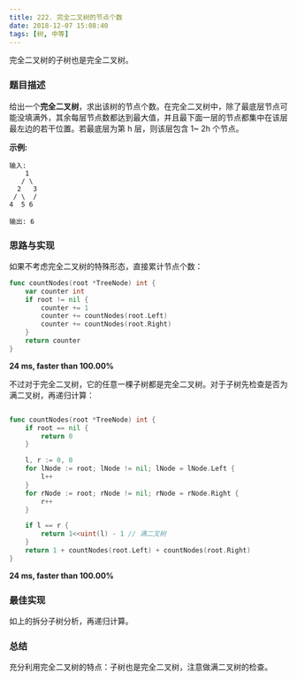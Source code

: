 ```yaml
---
title: 222. 完全二叉树的节点个数
date: 2018-12-07 15:08:40
tags: [树, 中等]
---
```

完全二叉树的子树也是完全二叉树。

<!-- more -->

### 题目描述

给出一个**完全二叉树**，求出该树的节点个数。在完全二叉树中，除了最底层节点可能没填满外，其余每层节点数都达到最大值，并且最下面一层的节点都集中在该层最左边的若干位置。若最底层为第 h 层，则该层包含 1~ 2h 个节点。

**示例:**

```
输入: 
    1
   / \
  2   3
 / \  /
4  5 6

输出: 6
```



### 思路与实现

如果不考虑完全二叉树的特殊形态，直接累计节点个数：

```go
func countNodes(root *TreeNode) int {
	var counter int
	if root != nil {
		counter += 1
		counter += countNodes(root.Left)
		counter += countNodes(root.Right)
	}
	return counter
}
```

**24 ms, faster than 100.00%**



不过对于完全二叉树，它的任意一棵子树都是完全二叉树。对于子树先检查是否为满二叉树，再递归计算：

```go

func countNodes(root *TreeNode) int {
	if root == nil {
		return 0
	}

	l, r := 0, 0
	for lNode := root; lNode != nil; lNode = lNode.Left {
		l++
	}
	for rNode := root; rNode != nil; rNode = rNode.Right {
		r++
	}

	if l == r {
		return 1<<uint(l) - 1 // 满二叉树
	}
	return 1 + countNodes(root.Left) + countNodes(root.Right)
}
```

**24 ms, faster than 100.00%**



### 最佳实现

如上的拆分子树分析，再递归计算。



### 总结

充分利用完全二叉树的特点：子树也是完全二叉树，注意做满二叉树的检查。